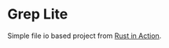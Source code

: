 # Grep Lite

Simple file io based project from [Rust in Action](https://www.manning.com/books/rust-in-action).